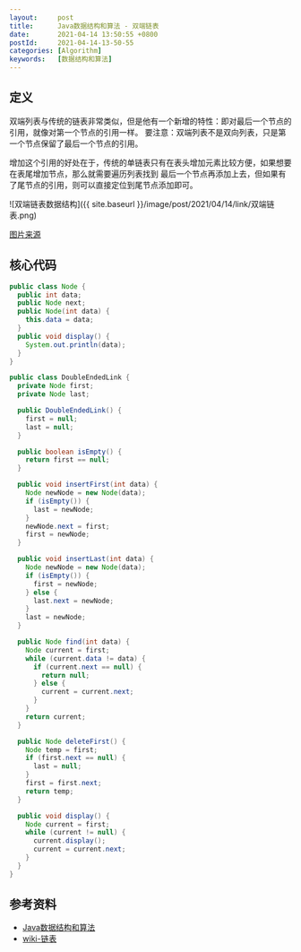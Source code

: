```yaml
---
layout:     post
title:      Java数据结构和算法 - 双端链表
date:       2021-04-14 13:50:55 +0800
postId:     2021-04-14-13-50-55
categories: [Algorithm]
keywords:   [数据结构和算法]
---
```


## 定义
双端列表与传统的链表非常类似，但是他有一个新增的特性：即对最后一个节点的引用，就像对第一个节点的引用一样。
要注意：双端列表不是双向列表，只是第一个节点保留了最后一个节点的引用。

增加这个引用的好处在于，传统的单链表只有在表头增加元素比较方便，如果想要在表尾增加节点，那么就需要遍历列表找到
最后一个节点再添加上去，但如果有了尾节点的引用，则可以直接定位到尾节点添加即可。

![双端链表数据结构]({{ site.baseurl }}/image/post/2021/04/14/link/双端链表.png)

[图片来源](https://houzi.blog.csdn.net/article/details/8153165)

## 核心代码
```java
public class Node {
  public int data;
  public Node next;
  public Node(int data) {
    this.data = data;
  }
  public void display() {
    System.out.println(data);
  }
}
```
```java
public class DoubleEndedLink {
  private Node first;
  private Node last;

  public DoubleEndedLink() {
    first = null;
    last = null;
  }

  public boolean isEmpty() {
    return first == null;
  }

  public void insertFirst(int data) {
    Node newNode = new Node(data);
    if (isEmpty()) {
      last = newNode;
    }
    newNode.next = first;
    first = newNode;
  }

  public void insertLast(int data) {
    Node newNode = new Node(data);
    if (isEmpty()) {
      first = newNode;
    } else {
      last.next = newNode;
    }
    last = newNode;
  }

  public Node find(int data) {
    Node current = first;
    while (current.data != data) {
      if (current.next == null) {
        return null;
      } else {
        current = current.next;
      }
    }
    return current;
  }

  public Node deleteFirst() {
    Node temp = first;
    if (first.next == null) {
      last = null;
    }
    first = first.next;
    return temp;
  }

  public void display() {
    Node current = first;
    while (current != null) {
      current.display();
      current = current.next;
    }
  }
}
```

## 参考资料
* [Java数据结构和算法](https://book.douban.com/subject/1144007/)
* [wiki-链表](https://zh.wikipedia.org/wiki/链表)
